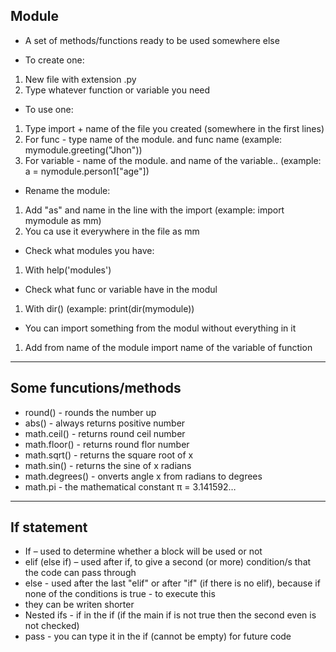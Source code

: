Module
------
- A set of methods/functions ready to be used somewhere else


- To create one:
1. New file with extension .py
2. Type whatever function or variable you need


- To use one:
1. Type import + name of the file you created (somewhere in the first lines)
2. For func - type name of the module. and func name (example: mymodule.greeting("Jhon"))
3. For variable - name of the module. and name of the variable.. (example: a = nymodule.person1["age"])


- Rename the module:
1. Add "as" and name in the line with the import (example: import mymodule as mm)
2. You ca use it everywhere in the file as mm


- Check what modules you have:
1. With help('modules')


- Check what func or variable have in the modul
1. With dir() (example: print(dir(mymodule))


- You can import something from the modul without everything in it
1. Add from name of the module import name of the variable of function
------------------------------------

Some funcutions/methods
-----------------------
- round() - rounds the number up
- abs() - always returns positive number
- math.ceil() - returns round ceil number
- math.floor() - returns round flor number
- math.sqrt() - returns the square root of x
- math.sin() - returns the sine of x radians
- math.degrees() - onverts angle x from radians to degrees
- math.pi - the mathematical constant π = 3.141592…
------------------------------------


If statement
------------
- If – used to determine whether a block will be used or not
- elif (else if) – used after if, to give a second (or more) condition/s that the code can pass through
- else - used after the last "elif" or after "if" (if there is no elif), because if none of the conditions is true - to execute this
- they can be writen shorter 
- Nested ifs - if in the if (if the main if is not true then the second even is not checked)
- pass - you can type it in the if (cannot be empty) for future code
